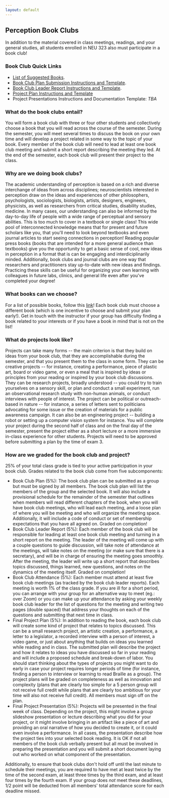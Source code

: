 ```yaml
---
layout: default
---
```


## Perception Book Clubs

In addition to the material covered in class meetings, readings, and your general studies, all students enrolled in NEU 323 also must participate in a book club!

### Book Club Quick Links
* [List of Suggested Books](./BookList.html).
* [Book Club Plan Submission Instructions and Template](https://docs.google.com/document/d/1YrJHBIYxZ4bPz8Fp4pbU3yH7ib0682kkRHAdhgsMkRg/edit?usp=sharing).
* [Book Club Leader Report Instructions and Template](https://docs.google.com/document/d/1ZahSuFLYPK9iKkFcjcSWuzYMpvDtIiONu20y82k73EA/edit?usp=sharing).
* [Project Plan Instructions and Template](https://docs.google.com/document/d/1u9Dwfywl7vEUIUI1FBd6EpI34qkW0uf-p_7VE4mecDY/edit?usp=sharing)
* Project Presentations Instructions and Documentation Template: *TBA*


### What do the book clubs entail?
You will form a book club with three or four other students and collectively choose a book that you will read across the course of the semester. During the semester, you will meet several times to discuss the book on your own time and will develop a project related in some way to the topic of your book. Every member of the book club will need to lead at least one book club meeting and submit a short report describing the meeting they led. At the end of the semester, each book club will present their project to the class.

### Why are we doing book clubs?
The academic understanding of perception is based on a rich and diverse interchange of ideas from across disciplines; neuroscientists interested in perception draw on the ideas and experiences of other philosophers, psychologists, sociologists, biologists, artists, designers, engineers, physicists, as well as researchers from critical studies, disability studies, medicine. In many cases, our understanding can also be informed by the day-to-day life of people with a wide range of perceptual and sensory abilities. This is too much to cover in a textbook or single class! This wide pool of interconnected knowledge means that for present and future scholars like you, that you'll need to look beyond textbooks and even journal articles to start seeing connections in perception! Reading popular press books (books that are intended for a more general audience than textbooks) give you the opportunity to get a basic sense of  cool, new ideas in perception in a format that is can be engaging and interdiciplinarily minded.  Additionally, book clubs and journal clubs are one way that researchers and practitioners stay up-to-date with new ideas and findings. Practicing these skills can be useful for organizing your own learning with colleagues in future labs, clinics, and general life even after you've completed your degree!

### What books can we choose?
For a list of possible books, follow this [link](./BookList.html)! Each book club must choose a different book (which is one incentive to choose and submit your plan early!). Get in touch with the instructor if your group has difficulty finding a book related to your interests or if you have a book in mind that is not on the list!

### What do projects look like?
Projects can take many forms -- the main criterion is that they build on ideas from your book club, that they are accomplishable during the semester, and that you present them to the class in some form. They can be creative projects -- for instance, creating a performance, piece of plastic art, board or video game, or even a meal that is inspired by ideas or principles from your reading or inspired by your book club discussions. They can be research projects, broadly understood -- you could try to train yourselves on a sensory skill, or plan and conduct a small experiment, run an observational research study with non-human animals, or conduct interviews with people of interest. The project can  be political or outreach-based in nature -- for instance, a series of letters sent to politicians advocating for some issue or the creation of materials for a public awareness campaign. It can also be an engineering project -- building a robot or setting up a computer vision system for instance. You will complete your project during the second half of class and on the final day of the semester, present the project either as a short lecture or a more immersive in-class experience for other students. Projects will need to be approved before submitting a plan by the time of exam 3.

### How are we graded for the book club and project? 
25% of your total class grade is tied to your active participation in your book club. Grades related to the book club come from five subcomponents:


* Book Club Plan (5%):  The book club plan can be submitted as a group but must be signed by all members. The book club plan will list the members of the group and the selected book. It will also include a provisional schedule for the remainder of the semester that outlines when members will read different chapters of the book, when you will have book club meetings, who will lead each meeting, and a loose plan of where you will be meeting and who will organize the meeting space. Additionally, it will include a code of conduct or set of membership expectations that you have all agreed on. Graded on completion!
* Book Club Leader Report (5%): Each member of the book club will be responsible for leading at least one book club meeting and turning in a short report on the meeting. The leader of the meeting will come up with a couple questions to guide discussion, will take note of attendance at the meetings, will take notes on the meeting (or make sure that there is a secretary), and will be in charge of ensuring the meeting goes smoothly. After the meeting, the leader will write up a short report that describes topics discussed, things learned, new questions, and notes on the dynamics of the meeting itself. Graded on completion!
* Book Club Attendance (5%): Each member must attend at least five book club meetings (as tracked by the book club leader reports). Each meeting is worth 1% of the class grade. If you are ill for a short period, you can arrange with your group for an alternative way to meet (eg.: over Zoom) or you can make up your attendance by asking your weekly book club leader for the list of questions for the meeting and writing two pages (double spaced) that address your thoughts on each of the questions and submitting that next time in class.
* Final Project Plan (5%): In addition to reading the book, each book club will create some kind of project that relates to topics discussed. This can be a small research project, an artistic creation, a performance, a letter to a legislator, a recorded interview with a person of interest, a video game, or just about anything that builds on ideas you learned while reading and in class. The submitted plan will describe the project and how it relates to ideas you have discussed so far in your reading and will include a proposed schedule and break-down of labor. You should start thinking about the types of projects you might want to do early in case your project requires longer periods of time (for instance, finding a person to interview or learning to read Braille as a group). The project plans will be graded on completeness as well as innovation and complexity (plans that are clearly too simple for a 5 person group will not receive full credit while plans that are clearly too ambitious for your time will also not receive full credit). All members must sign off on the plan.
* Final Project Presentation (5%): Projects will be presented in the final week of class. Depending on the project, this might involve a group slideshow presentation or lecture describing what you did for your project, or it might involve bringing in an artifact like a piece of art and providing an oral narrative of how you decided to create it, or it could even involve a performance. In all cases, the presentation describe how the project ties into your selected book reading. It is OK if not all members of the book club verbally present but all must be involved in preparing the presentation and you will submit a short document laying out who worked on what component of the presentation.

Additionally, to ensure that book clubs don't hold off until the last minute to schedule their meetings, you are required to have met at least twice by the time of the second exam, at least three times by the third exam, and at least four times by the fourth exam. If your group does *not* meet these deadlines, 1/2 point will be deducted from all members' total attendance score for each deadline missed.
